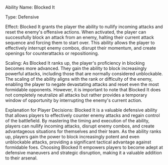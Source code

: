Ability Name: Blocked It

Type: Defensive

Effect: Blocked It grants the player the ability to nullify incoming attacks and reset the enemy's offensive actions. When activated, the player can successfully block an attack from an enemy, halting their current attack sequence and forcing them to start over. This ability allows the player to effectively interrupt enemy combos, disrupt their momentum, and create openings for counterattacks or repositioning.

Scaling: As Blocked It ranks up, the player's proficiency in blocking becomes more advanced. They gain the ability to block increasingly powerful attacks, including those that are normally considered unblockable. The scaling of the ability aligns with the rank or difficulty of the enemy, enabling the player to negate devastating attacks and reset even the most formidable opponents. However, it is important to note that Blocked It does not completely neutralize all attacks but rather provides a temporary window of opportunity by interrupting the enemy's current action.

Explanation for Player Decisions: Blocked It is a valuable defensive ability that allows players to effectively counter enemy attacks and regain control of the battlefield. By mastering the timing and execution of the ability, players can nullify incoming attacks, disrupt enemy combos, and create advantageous situations for themselves and their team. As the ability ranks up, players gain the power to block increasingly potent and even unblockable attacks, providing a significant tactical advantage against formidable foes. Choosing Blocked It empowers players to become adept at defensive maneuvers and strategic disruption, making it a valuable addition to their arsenal.